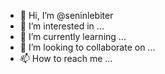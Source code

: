- 👋 Hi, I’m @seninlebiter
- 👀 I’m interested in ...
- 🌱 I’m currently learning ...
- 💞️ I’m looking to collaborate on ...
- 📫 How to reach me ...

<!---
seninlebiter/seninlebiter is a ✨ special ✨ repository because its `README.md` (this file) appears on your GitHub profile.
You can click the Preview link to take a look at your changes.
--->

